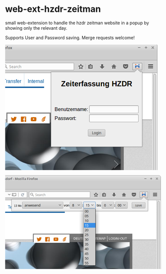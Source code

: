 # web-ext-hzdr-zeitman

small web-extension to handle the hzdr zeitman website in a popup by showing only the relevant day.

Supports User and Password saving. Merge requests welcome!

![zeitweb_login.png](./zeitweb_login.png)

![zeitweb_zeiteintragung.png](./zeitweb_zeiteintragung.png)
